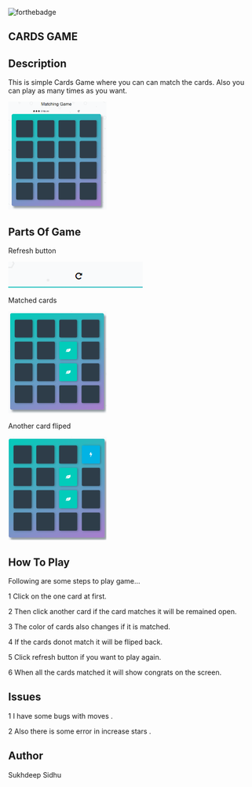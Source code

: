 ![forthebadge](https://forthebadge.com/images/badges/made-with-javascript.svg)

## CARDS GAME

## Description

This is simple Cards Game where you can can match the cards. Also you can play as many times as you want.

<img src= "https://github.com/sukhde/cards-game/blob/master/Capture.PNG?raw=true" width=200px>


## Parts Of Game

Refresh button

<img src= "https://github.com/sukhde/cards-game/blob/master/refresh.PNG">

Matched cards

<img src= "https://github.com/sukhde/cards-game/blob/master/matched%20cards.PNG" width= 200px>

Another card fliped

<img src= "https://github.com/sukhde/cards-game/blob/master/anothercardfliped.PNG" width=200px>

## How To Play

Following are some steps to play game...

 1 Click on the one card at first.
 
 2 Then click another card if the card matches it will be  remained open.
 
 3 The color of cards also changes if it  is matched.
 
 4 If the cards donot match it will be fliped back.
 
 5 Click refresh button if you want to play again.
 
 6 When all the cards matched it will show congrats on the screen.

## Issues

1 I have some bugs with moves .

2 Also there is some error in  increase stars .


 ## Author

 Sukhdeep Sidhu
